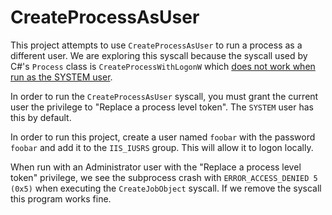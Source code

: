 # CreateProcessAsUser

This project attempts to use `CreateProcessAsUser` to run a process as a different user. 
We are exploring this syscall because the syscall used by C#'s `Process` class is `CreateProcessWithLogonW` which 
[does not work when run as the SYSTEM user](https://blogs.msdn.microsoft.com/winsdk/2009/07/14/launching-an-interactive-process-from-windows-service-in-windows-vista-and-later/).

In order to run the `CreateProcessAsUser` syscall, you must grant the current user the privilege to "Replace a process level token". The `SYSTEM` user has this by default.

In order to run this project, create a user named `foobar` with the password `foobar` and add it to the `IIS_IUSRS` group. This will allow it to logon locally.

When run with an Administrator user with the "Replace a process level token" privilege, we see the subprocess crash with `ERROR_ACCESS_DENIED 5 (0x5)` when executing the `CreateJobObject` syscall. If we remove the syscall this program works fine.
